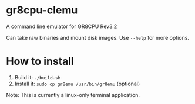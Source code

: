 # gr8cpu-clemu
A command line emulator for GR8CPU Rev3.2

Can take raw binaries and mount disk images.
Use `--help` for more options.

# How to install
1. Build it: `./build.sh`
2. Install it: `sudo cp gr8emu /usr/bin/gr8emu` (optional)

Note: This is currently a linux-only terminal application.
